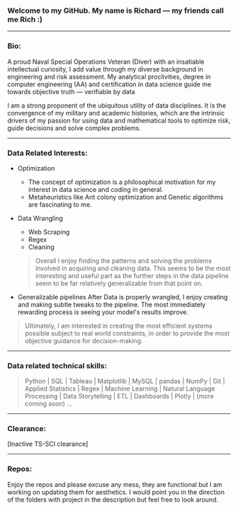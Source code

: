 ### Welcome to my GitHub. My name is Richard &mdash; my friends call me Rich :)
---
### Bio:

A proud Naval Special Operations Veteran (Diver) with an insatiable intellectual curiosity, I add value through my diverse background in engineering and risk assessment. My analytical proclivities, degree in computer engineering (AA) and certification in data science guide me towards objective truth &mdash; verifiable by data
 
I am a strong proponent of the ubiquitous utility of data disciplines. It is the convergence of my military and academic histories, which are the intrinsic drivers of my passion for using data and mathematical tools to optimize risk, guide decisions and solve complex problems.

---

### Data Related Interests:
- Optimization
  - The concept of optimization is a philosophical motivation for my interest in data science and coding in general.
  - Metaheuristics like Ant colony optimization and Genetic algorithms are fascinating to me.
- Data Wrangling
  - Web Scraping
  - Regex
  - Cleaning
  > Overall I enjoy finding the patterns and solving the problems involved in acquiring and cleaning data. This seems to be the most interesting and useful part as the further steps in the data pipeline seem to be far relatively generalizable from that point on.
 
- Generalizable pipelines
   After Data is properly wrangled, I enjoy creating and making subtle tweaks to the pipeline. The most immediately rewarding process is seeing your model's results improve.

>Ultimately, I am interested in creating the most efficient systems possible subject to real world constraints, in order to provide the most objective guidance for decision-making.

---

### Data related technical skills:

>
>   Python | SQL | Tableau | Matplotlib | MySQL | pandas | NumPy | Git | Applied Statistics | Regex |
>   Machine Learning | Natural Language Processing | Data Storytelling | ETL | Dashboards | Plotly | (more coming soon) ...

---

### Clearance:

[Inactive TS-SCI clearance] 


--- 
### Repos:
Enjoy the repos and please excuse any mess, they are functional but I am working on updating them for aesthetics. 
I would point you in the direction of the folders with project in the description but feel free to look around.



<!---
mackenr/mackenr is a ✨ special ✨ repository because its `README.md` (this file) appears on your GitHub profile.
You can click the Preview link to take a look at your changes.
--->
